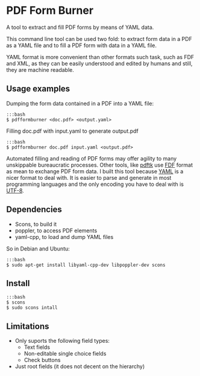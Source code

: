 # PDF Form Burner

A tool to extract and fill PDF forms by means of YAML data.

This command line tool can be used two fold:
to extract form data in a PDF as a YAML file
and to fill a PDF form with data in a YAML file.

YAML format is more convenient than other formats such task, 
such as FDF and XML,
as they can be easily understood and edited by humans and still,
they are machine readable.


## Usage examples

Dumping the form data contained in a PDF into a YAML file:

	:::bash
	$ pdfformburner <doc.pdf> <output.yaml>

Filling doc.pdf with input.yaml to generate output.pdf

	:::bash
	$ pdfformburner doc.pdf input.yaml <output.pdf>

Automated filling and reading of PDF forms may offer agility
to many unskippable bureaucratic processes.
Other tools, like [pdftk] use [FDF] format as mean to exchange PDF form data.
I built this tool because [YAML] is a nicer format to deal with.
It is easier to parse and generate in most programming languages and
the only encoding you have to deal with is [UTF-8].

[pdftk]:(http://www.pdflabs.com/tools/pdftk-the-pdf-toolkit/)
[YAML]:(http://yaml.org)
[FDF]:(http://en.wikipedia.org/wiki/Forms_Data_Format)
[UTF-8]:(http://www.utf8everywhere.org/)

## Dependencies

- Scons, to build it
- poppler, to access PDF elements
- yaml-cpp, to load and dump YAML files

So in Debian and Ubuntu:

	:::bash
	$ sudo apt-get install libyaml-cpp-dev libpoppler-dev scons

## Install

	:::bash
	$ scons
	$ sudo scons intall

## Limitations

- Only suports the following field types:
	- Text fields
	- Non-editable single choice fields
	- Check buttons
- Just root fields (it does not decent on the hierarchy)



